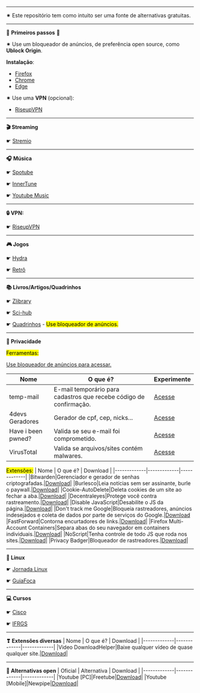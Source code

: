 ***
✷ Este repositório tem como intuito ser uma fonte de alternativas gratuitas.
***
🛑 **Primeiros passos** 🛑

✷ Use um bloqueador de anúncios, de preferência open source, como **Ublock Origin**.

**Instalação**:

- [Firefox](https://addons.mozilla.org/en-US/firefox/addon/ublock-origin/)
- [Chrome](https://chromewebstore.google.com/detail/ublock-origin/cjpalhdlnbpafiamejdnhcphjbkeiagm?hl=en)
- [Edge](https://microsoftedge.microsoft.com/addons/detail/ublock-origin/odfafepnkmbhccpbejgmiehpchacaeak)

✷ Use uma **VPN** (opcional):

- [RiseupVPN](/pages/riseupVPN.md) 
***

**🎬 Streaming**

☛ [Stremio](/pages/stremio.md)
***
**🎧 Música**

☛ [Spotube](/pages/spotube.md)

☛ [InnerTune](/pages/innertune.md)

☛ [Youtube Music](https://th-ch.github.io/youtube-music/)
***
**🔒 VPN:**

☛ [RiseupVPN](/pages/riseupVPN.md)
***
**🎮 Jogos**

☛ [Hydra](/pages/hydra.md)

☛ [Retrô](/pages/refRetro.md)
***
**📚 Livros/Artigos/Quadrinhos**

☛ [Zlibrary](/pages/zlibrary.md)

☛ [Sci-hub](/pages/schiHub.md)

☛ [Quadrinhos](https://baixarquadrinhos.net/) - <mark>Use bloqueador de anúncios.</mark>

***
**🔐 Privacidade**

<mark>Ferramentas:</mark>

[Use bloqueador de anúncios para acessar.](https://ublockorigin.com/)

| Nome | O que é? | Experimente |
|-------------|-------------|-------------|
|temp-mail|E-mail temporário para cadastros que recebe código de confirmação.|[Acesse](https://temp-mail.org)|
|4devs Geradores|Gerador de cpf, cep, nicks...|[Acesse](https://www.4devs.com.br/)|
|Have i been pwned?|Valida se seu e-mail foi comprometido.|[Acesse](https://haveibeenpwned.com/)|
|VirusTotal|Valida se arquivos/sites contém malwares.|[Acesse](https://www.virustotal.com/gui/)|

<mark>Extensões:</mark>
| Nome | O que é? | Download |
|-------------|-------------|-------------|
|Bitwarden|Gerenciador e gerador de senhas criptografadas.|[Download](https://bitwarden.com/download/#downloads-web-browser)|
|Burlesco|Leia notícias sem ser assinante, burle o paywall.|[Download](https://burles.co/)|
|Cookie-AutoDelete|Deleta cookies de um site ao fechar a aba.|[Download](https://github.com/Cookie-AutoDelete/Cookie-AutoDelete?tab=readme-ov-file/heading-element)|
|Decentraleyes|Protege você contra rastreamento.|[Download](https://decentraleyes.org/)|
|Disable JavaScript|Desabilite o JS da página.|[Download](https://github.com/dpacassi/disable-javascript?tab=readme-ov-file)|
|Don't track me Google|Bloqueia rastreadores, anúncios indesejados e coleta de dados por parte de serviços do Google.|[Download](https://github.com/Rob--W/dont-track-me-google?tab=readme-ov-file)
|FastForward|Contorna encurtadores de links.|[Download](https://fastforward.team/)| 
|Firefox Multi-Account Containers|Separa abas do seu navegador em containers individuais.|[Download](https://addons.mozilla.org/pt-BR/firefox/addon/multi-account-containers/)|
|NoScript|Tenha controle de todo JS que roda nos sites.|[Download](https://noscript.net/getit/)|
|Privacy Badger|Bloqueador de rastreadores.|[Download](https://privacybadger.org/)|
***

**🐧 Linux**

☛ [Jornada Linux](https://linuxjourney.com/)

☛ [GuiaFoca](https://www.guiafoca.org/)
***
**💻 Cursos**

☛ [Cisco](https://skillsforall.com/)

☛ [IFRGS](https://moodle.ifrs.edu.br/course/index.php?categoryid=38)
***
**❣ Extensões diversas**
| Nome | O que é? | Download |
|-------------|-------------|-------------|
|Video DownloadHelper|Baixe qualquer vídeo de quase qualquer site.|[Download](https://www.downloadhelper.net/)|
***
**🦜 Alternativas open**
| Oficial | Alternativa | Download |
|-------------|-------------|-------------|
|Youtube [PC]|Freetube|[Download](https://freetubeapp.io/)|
|Youtube [Mobile]|Newpipe|[Download]()|